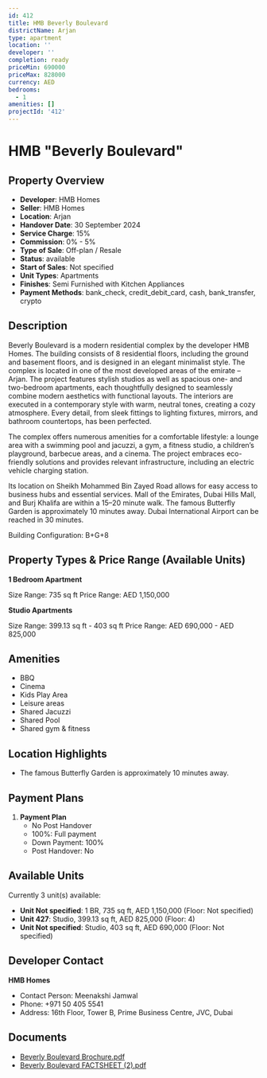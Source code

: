 ```yaml
---
id: 412
title: HMB Beverly Boulevard
districtName: Arjan
type: apartment
location: ''
developer: ''
completion: ready
priceMin: 690000
priceMax: 828000
currency: AED
bedrooms:
  - 1
amenities: []
projectId: '412'
---
```


# HMB "Beverly Boulevard"

## Property Overview
- **Developer**: HMB Homes
- **Seller**: HMB Homes
- **Location**: Arjan
- **Handover Date**: 30 September 2024
- **Service Charge**: 15%
- **Commission**: 0% - 5%
- **Type of Sale**: Off-plan / Resale
- **Status**: available
- **Start of Sales**: Not specified
- **Unit Types**: Apartments
- **Finishes**: Semi Furnished with Kitchen Appliances
- **Payment Methods**: bank_check, credit_debit_card, cash, bank_transfer, crypto

## Description
Beverly Boulevard is a modern residential complex by the developer HMB Homes. The building consists of 8 residential floors, including the ground and basement floors, and is designed in an elegant minimalist style. The complex is located in one of the most developed areas of the emirate – Arjan. The project features stylish studios as well as spacious one- and two-bedroom apartments, each thoughtfully designed to seamlessly combine modern aesthetics with functional layouts. The interiors are executed in a contemporary style with warm, neutral tones, creating a cozy atmosphere. Every detail, from sleek fittings to lighting fixtures, mirrors, and bathroom countertops, has been perfected.

The complex offers numerous amenities for a comfortable lifestyle: a lounge area with a swimming pool and jacuzzi, a gym, a fitness studio, a children’s playground, barbecue areas, and a cinema. The project embraces eco-friendly solutions and provides relevant infrastructure, including an electric vehicle charging station.

Its location on Sheikh Mohammed Bin Zayed Road allows for easy access to business hubs and essential services. Mall of the Emirates, Dubai Hills Mall, and Burj Khalifa are within a 15–20 minute walk. The famous Butterfly Garden is approximately 10 minutes away. Dubai International Airport can be reached in 30 minutes.

Building Configuration: B+G+8

## Property Types & Price Range (Available Units)
**1 Bedroom Apartment**

Size Range: 735 sq ft
Price Range: AED 1,150,000

**Studio Apartments**

Size Range: 399.13 sq ft - 403 sq ft
Price Range: AED 690,000 - AED 825,000

## Amenities
- BBQ
- Cinema
- Kids Play Area
- Leisure areas
- Shared Jacuzzi
- Shared Pool
- Shared gym & fitness

## Location Highlights
- The famous Butterfly Garden is approximately 10 minutes away.

## Payment Plans
1. **Payment Plan**
   - No Post Handover
   - 100%: Full payment
   - Down Payment: 100%
   - Post Handover: No

## Available Units
Currently 3 unit(s) available:
- **Unit Not specified**: 1 BR, 735 sq ft, AED 1,150,000 (Floor: Not specified)
- **Unit 427**: Studio, 399.13 sq ft, AED 825,000 (Floor: 4)
- **Unit Not specified**: Studio, 403 sq ft, AED 690,000 (Floor: Not specified)

## Developer Contact
**HMB Homes**
- Contact Person: Meenakshi Jamwal
- Phone: +971 50 405 5541
- Address: 16th Floor, Tower B, Prime Business Centre, JVC, Dubai

## Documents
- [Beverly Boulevard Brochure.pdf](https://cdn.geniemap.net/2023/09/05/NOb0R0cEYUduJ5YdtbHO0u4bMH0FI0bSbcrtm9Ih.pdf)
- [Beverly Boulevard FACTSHEET (2).pdf](https://cdn.geniemap.net/2023/09/05/dVcSmwlujR7O1ebXiaFxJJ0TZgC5glAC3lKilc4q.pdf)
